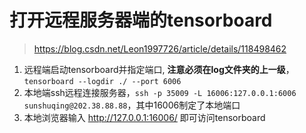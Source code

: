 # 打开远程服务器端的tensorboard

> <https://blog.csdn.net/Leon1997726/article/details/118498462>

1. 远程端启动tensorboard并指定端口, **注意必须在log文件夹的上一级**，`tensorboard --logdir ./ --port 6006`
2. 本地端ssh远程连接服务器，`ssh -p 35009 -L 16006:127.0.0.1:6006 sunshuqing@202.38.88.88`，其中16006制定了本地端口
3. 本地浏览器输入 <http://127.0.0.1:16006/> 即可访问tensorboard
